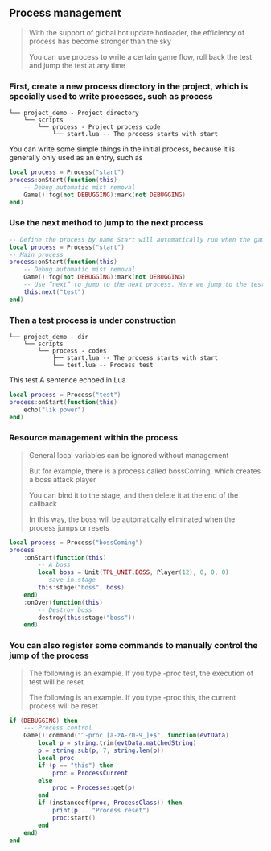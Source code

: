 ## Process management

> With the support of global hot update hotloader, the efficiency of process has become stronger than the sky
>
> You can use process to write a certain game flow, roll back the test and jump the test at any time

### First, create a new process directory in the project, which is specially used to write processes, such as process

```
└── project_demo - Project directory
    └── scripts
        └── process - Project process code
            └── start.lua -- The process starts with start
```

You can write some simple things in the initial process, because it is generally only used as an entry, such as

```lua
local process = Process("start")
process:onStart(function(this)
    -- Debug automatic mist removal
    Game():fog(not DEBUGGING):mark(not DEBUGGING)
end)
```

### Use the next method to jump to the next process

```lua
-- Define the process by name Start will automatically run when the game starts
local process = Process("start")
-- Main process
process:onStart(function(this)
    -- Debug automatic mist removal
    Game():fog(not DEBUGGING):mark(not DEBUGGING)
    -- Use “next” to jump to the next process. Here we jump to the test process
    this:next("test")
end)
```

### Then a test process is under construction

```
└── project_demo - dir
    └── scripts
        └── process - codes
            ├── start.lua -- The process starts with start
            └── test.lua -- Process test
```

This test A sentence echoed in Lua

```lua
local process = Process("test")
process:onStart(function(this)
    echo("lik power")
end)
```

### Resource management within the process

> General local variables can be ignored without management
>
> But for example, there is a process called bossComing, which creates a boss attack player
>
> You can bind it to the stage, and then delete it at the end of the callback
>
> In this way, the boss will be automatically eliminated when the process jumps or resets

```lua
local process = Process("bossComing")
process
    :onStart(function(this)
        -- A boss
        local boss = Unit(TPL_UNIT.BOSS, Player(12), 0, 0, 0)
        -- save in stage
        this:stage("boss", boss)
    end)
    :onOver(function(this)
        -- Destroy boss
        destroy(this:stage("boss"))
    end)
```

### You can also register some commands to manually control the jump of the process

> The following is an example. If you type -proc test, the execution of test will be reset
>
> The following is an example. If you type -proc this, the current process will be reset

```lua
if (DEBUGGING) then
    --- Process control
    Game():command("^-proc [a-zA-Z0-9_]+$", function(evtData)
        local p = string.trim(evtData.matchedString)
        p = string.sub(p, 7, string.len(p))
        local proc
        if (p == "this") then
            proc = ProcessCurrent
        else
            proc = Processes:get(p)
        end
        if (instanceof(proc, ProcessClass)) then
            print(p .. "Process reset")
            proc:start()
        end
    end)
end
```
